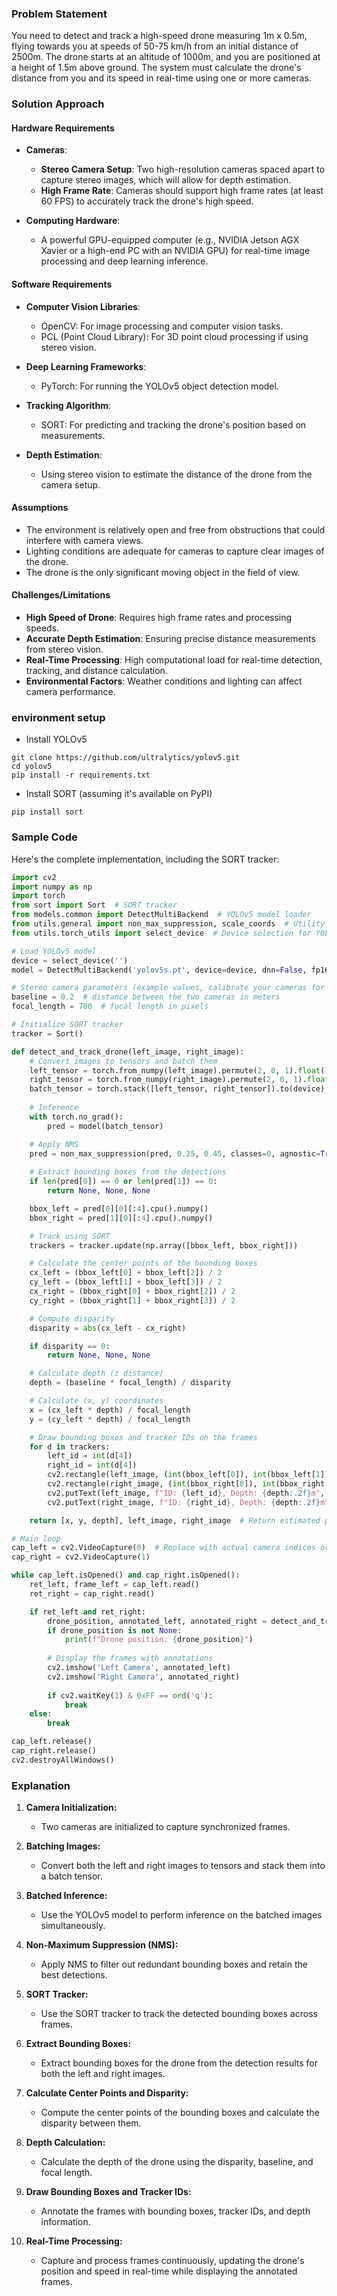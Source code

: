 ### Problem Statement

You need to detect and track a high-speed drone measuring 1m x 0.5m, flying towards you at speeds of 50-75 km/h from an initial distance of 2500m. The drone starts at an altitude of 1000m, and you are positioned at a height of 1.5m above ground. The system must calculate the drone's distance from you and its speed in real-time using one or more cameras.

### Solution Approach

#### Hardware Requirements

- **Cameras**:
  - **Stereo Camera Setup**: Two high-resolution cameras spaced apart to capture stereo images, which will allow for depth estimation.
  - **High Frame Rate**: Cameras should support high frame rates (at least 60 FPS) to accurately track the drone's high speed.

- **Computing Hardware**:
  - A powerful GPU-equipped computer (e.g., NVIDIA Jetson AGX Xavier or a high-end PC with an NVIDIA GPU) for real-time image processing and deep learning inference.

#### Software Requirements

- **Computer Vision Libraries**:
  - OpenCV: For image processing and computer vision tasks.
  - PCL (Point Cloud Library): For 3D point cloud processing if using stereo vision.

- **Deep Learning Frameworks**:
  - PyTorch: For running the YOLOv5 object detection model.

- **Tracking Algorithm**:
  - SORT: For predicting and tracking the drone's position based on measurements.

- **Depth Estimation**:
  - Using stereo vision to estimate the distance of the drone from the camera setup.

#### Assumptions

- The environment is relatively open and free from obstructions that could interfere with camera views.
- Lighting conditions are adequate for cameras to capture clear images of the drone.
- The drone is the only significant moving object in the field of view.

#### Challenges/Limitations

- **High Speed of Drone**: Requires high frame rates and processing speeds.
- **Accurate Depth Estimation**: Ensuring precise distance measurements from stereo vision.
- **Real-Time Processing**: High computational load for real-time detection, tracking, and distance calculation.
- **Environmental Factors**: Weather conditions and lighting can affect camera performance.

### environment setup

- Install YOLOv5
```
git clone https://github.com/ultralytics/yolov5.git
cd yolov5
pip install -r requirements.txt
```
- Install SORT (assuming it's available on PyPI)  
```
pip install sort
```


### Sample Code

Here's the complete implementation, including the SORT tracker:

```python
import cv2
import numpy as np
import torch
from sort import Sort  # SORT tracker
from models.common import DetectMultiBackend  # YOLOv5 model loader
from utils.general import non_max_suppression, scale_coords  # Utility functions for YOLOv5
from utils.torch_utils import select_device  # Device selection for YOLOv5

# Load YOLOv5 model
device = select_device('')
model = DetectMultiBackend('yolov5s.pt', device=device, dnn=False, fp16=False)

# Stereo camera parameters (example values, calibrate your cameras for accuracy)
baseline = 0.2  # distance between the two cameras in meters
focal_length = 700  # focal length in pixels

# Initialize SORT tracker
tracker = Sort()

def detect_and_track_drone(left_image, right_image):
    # Convert images to tensors and batch them
    left_tensor = torch.from_numpy(left_image).permute(2, 0, 1).float() / 255.0
    right_tensor = torch.from_numpy(right_image).permute(2, 0, 1).float() / 255.0
    batch_tensor = torch.stack([left_tensor, right_tensor]).to(device)
    
    # Inference
    with torch.no_grad():
        pred = model(batch_tensor)

    # Apply NMS
    pred = non_max_suppression(pred, 0.25, 0.45, classes=0, agnostic=True)
    
    # Extract bounding boxes from the detections
    if len(pred[0]) == 0 or len(pred[1]) == 0:
        return None, None, None

    bbox_left = pred[0][0][:4].cpu().numpy()
    bbox_right = pred[1][0][:4].cpu().numpy()

    # Track using SORT
    trackers = tracker.update(np.array([bbox_left, bbox_right]))

    # Calculate the center points of the bounding boxes
    cx_left = (bbox_left[0] + bbox_left[2]) / 2
    cy_left = (bbox_left[1] + bbox_left[3]) / 2
    cx_right = (bbox_right[0] + bbox_right[2]) / 2
    cy_right = (bbox_right[1] + bbox_right[3]) / 2

    # Compute disparity
    disparity = abs(cx_left - cx_right)

    if disparity == 0:
        return None, None, None

    # Calculate depth (z distance)
    depth = (baseline * focal_length) / disparity

    # Calculate (x, y) coordinates
    x = (cx_left * depth) / focal_length
    y = (cy_left * depth) / focal_length

    # Draw bounding boxes and tracker IDs on the frames
    for d in trackers:
        left_id = int(d[4])
        right_id = int(d[4])
        cv2.rectangle(left_image, (int(bbox_left[0]), int(bbox_left[1])), (int(bbox_left[2]), int(bbox_left[3])), (0, 255, 0), 2)
        cv2.rectangle(right_image, (int(bbox_right[0]), int(bbox_right[1])), (int(bbox_right[2]), int(bbox_right[3])), (0, 255, 0), 2)
        cv2.putText(left_image, f"ID: {left_id}, Depth: {depth:.2f}m", (10, 30), cv2.FONT_HERSHEY_SIMPLEX, 1, (0, 255, 0), 2)
        cv2.putText(right_image, f"ID: {right_id}, Depth: {depth:.2f}m", (10, 30), cv2.FONT_HERSHEY_SIMPLEX, 1, (0, 255, 0), 2)

    return [x, y, depth], left_image, right_image  # Return estimated position (x, y, z) and annotated frames

# Main loop
cap_left = cv2.VideoCapture(0)  # Replace with actual camera indices or paths
cap_right = cv2.VideoCapture(1)

while cap_left.isOpened() and cap_right.isOpened():
    ret_left, frame_left = cap_left.read()
    ret_right = cap_right.read()

    if ret_left and ret_right:
        drone_position, annotated_left, annotated_right = detect_and_track_drone(frame_left, frame_right)
        if drone_position is not None:
            print(f"Drone position: {drone_position}")
        
        # Display the frames with annotations
        cv2.imshow('Left Camera', annotated_left)
        cv2.imshow('Right Camera', annotated_right)
        
        if cv2.waitKey(1) & 0xFF == ord('q'):
            break
    else:
        break

cap_left.release()
cap_right.release()
cv2.destroyAllWindows()
```

### Explanation

1. **Camera Initialization:**
   - Two cameras are initialized to capture synchronized frames.

2. **Batching Images:**
   - Convert both the left and right images to tensors and stack them into a batch tensor.

3. **Batched Inference:**
   - Use the YOLOv5 model to perform inference on the batched images simultaneously.

4. **Non-Maximum Suppression (NMS):**
   - Apply NMS to filter out redundant bounding boxes and retain the best detections.

5. **SORT Tracker:**
   - Use the SORT tracker to track the detected bounding boxes across frames.

6. **Extract Bounding Boxes:**
   - Extract bounding boxes for the drone from the detection results for both the left and right images.

7. **Calculate Center Points and Disparity:**
   - Compute the center points of the bounding boxes and calculate the disparity between them.

8. **Depth Calculation:**
   - Calculate the depth of the drone using the disparity, baseline, and focal length.

9. **Draw Bounding Boxes and Tracker IDs:**
   - Annotate the frames with bounding boxes, tracker IDs, and depth information.

10. **Real-Time Processing:**
    - Capture and process frames continuously, updating the drone's position and speed in real-time while displaying the annotated frames.